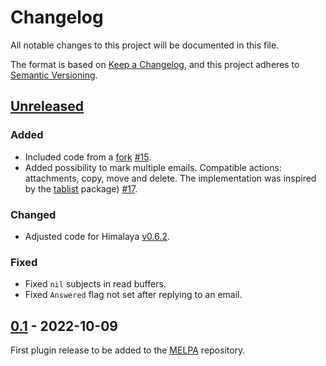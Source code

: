 # Changelog

All notable changes to this project will be documented in this file.

The format is based on [Keep a Changelog](https://keepachangelog.com/en/1.0.0/),
and this project adheres to [Semantic Versioning](https://semver.org/spec/v2.0.0.html).

## [Unreleased]

### Added

* Included code from a [fork](https://git.sr.ht/~soywod/himalaya-emacs) [#15].
* Added possibility to mark multiple emails. Compatible actions:
  attachments, copy, move and delete. The implementation was inspired
  by the [tablist](https://github.com/politza/tablist) package) [#17].

### Changed

* Adjusted code for Himalaya
  [v0.6.2](https://github.com/soywod/himalaya/pull/433).

### Fixed

* Fixed `nil` subjects in read buffers.
* Fixed `Answered` flag not set after replying to an email.

## [0.1] - 2022-10-09

First plugin release to be added to the
[MELPA](https://github.com/melpa/melpa/pull/7952) repository.

[unreleased]: https://github.com/dantecatalfamo/himalaya-emacs/compare/v0.1...HEAD
[0.1]: https://github.com/dantecatalfamo/himalaya-emacs/releases/tag/v0.1

[#15]: https://github.com/dantecatalfamo/himalaya-emacs/pull/15
[#17]: https://github.com/dantecatalfamo/himalaya-emacs/pull/17
